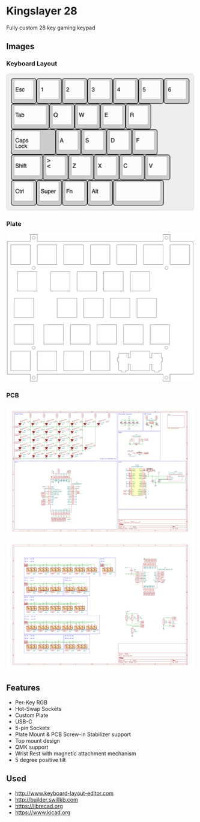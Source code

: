 # Kingslayer 28
Fully custom 28 key gaming keypad

## Images
### Keyboard Layout
<img src="keyboard-layout-editor/keyboard-layout.png" width="500px"/>

### Plate
<img src="librecad/plate.png" width="500px"/>

### PCB
<img src="kicad/kingslayer-28-1.png" width="500px"/>
<img src="kicad/kingslayer-28-2.png" width="500px"/>

## Features
* Per-Key RGB
* Hot-Swap Sockets
* Custom Plate
* USB-C
* 5-pin Sockets
* Plate Mount & PCB Screw-in Stabilizer support
* Top mount design
* QMK support
* Wrist Rest with magnetic attachment mechanism
* 5 degree positive tilt

## Used
* http://www.keyboard-layout-editor.com
* http://builder.swillkb.com
* https://librecad.org
* https://www.kicad.org
